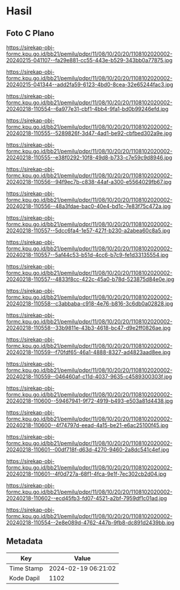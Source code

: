 # Hasil

## Foto C Plano

https://sirekap-obj-formc.kpu.go.id/bb21/pemilu/pdpr/11/08/10/20/20/1108102020002-20240215-041107--fa29e881-cc55-443e-b529-343bb0a77875.jpg

https://sirekap-obj-formc.kpu.go.id/bb21/pemilu/pdpr/11/08/10/20/20/1108102020002-20240215-041344--add2fa59-6123-4bd0-8cea-32e65244fac3.jpg

https://sirekap-obj-formc.kpu.go.id/bb21/pemilu/pdpr/11/08/10/20/20/1108102020002-20240218-110554--6a977e31-cbf1-4bb4-9fa1-bd0b99246efd.jpg

https://sirekap-obj-formc.kpu.go.id/bb21/pemilu/pdpr/11/08/10/20/20/1108102020002-20240218-110555--5289826f-3d47-4ad1-be92-cbfbed302a9e.jpg

https://sirekap-obj-formc.kpu.go.id/bb21/pemilu/pdpr/11/08/10/20/20/1108102020002-20240218-110555--e38f0292-10f8-49d8-b733-c7e59c9d8946.jpg

https://sirekap-obj-formc.kpu.go.id/bb21/pemilu/pdpr/11/08/10/20/20/1108102020002-20240218-110556--94f9ec7b-c838-44af-a300-e5564029fb67.jpg

https://sirekap-obj-formc.kpu.go.id/bb21/pemilu/pdpr/11/08/10/20/20/1108102020002-20240218-110556--48a3fdae-bac0-40e4-bd1c-7e83f75c472a.jpg

https://sirekap-obj-formc.kpu.go.id/bb21/pemilu/pdpr/11/08/10/20/20/1108102020002-20240218-110557--5dcc6fa4-1e57-427f-b230-a2abea60c8a5.jpg

https://sirekap-obj-formc.kpu.go.id/bb21/pemilu/pdpr/11/08/10/20/20/1108102020002-20240218-110557--5af44c53-b51d-4cc6-b7c9-fe1d33135554.jpg

https://sirekap-obj-formc.kpu.go.id/bb21/pemilu/pdpr/11/08/10/20/20/1108102020002-20240218-110557--4833f8cc-422c-45a0-b78d-523875d84e0e.jpg

https://sirekap-obj-formc.kpu.go.id/bb21/pemilu/pdpr/11/08/10/20/20/1108102020002-20240218-110558--c3abbaba-c918-4e76-b816-3c6db0a02828.jpg

https://sirekap-obj-formc.kpu.go.id/bb21/pemilu/pdpr/11/08/10/20/20/1108102020002-20240218-110558--33b9811e-43b3-4618-bc47-d9e2ff0826ae.jpg

https://sirekap-obj-formc.kpu.go.id/bb21/pemilu/pdpr/11/08/10/20/20/1108102020002-20240218-110559--f70fdf65-46a1-4888-8327-ad4823aad8ee.jpg

https://sirekap-obj-formc.kpu.go.id/bb21/pemilu/pdpr/11/08/10/20/20/1108102020002-20240218-110559--046460af-c11d-4037-9635-c4589300303f.jpg

https://sirekap-obj-formc.kpu.go.id/bb21/pemilu/pdpr/11/08/10/20/20/1108102020002-20240218-110600--59467941-9f72-4919-b493-e503a81d4438.jpg

https://sirekap-obj-formc.kpu.go.id/bb21/pemilu/pdpr/11/08/10/20/20/1108102020002-20240218-110600--4f74797d-eead-4a15-be21-e6ac25100f45.jpg

https://sirekap-obj-formc.kpu.go.id/bb21/pemilu/pdpr/11/08/10/20/20/1108102020002-20240218-110601--00df718f-d63d-4270-9460-2a8dc541c4ef.jpg

https://sirekap-obj-formc.kpu.go.id/bb21/pemilu/pdpr/11/08/10/20/20/1108102020002-20240218-110601--4f0d727a-68f1-4fca-9e1f-7ec302cb2d04.jpg

https://sirekap-obj-formc.kpu.go.id/bb21/pemilu/pdpr/11/08/10/20/20/1108102020002-20240218-110602--ecd45fb3-fd07-4521-a2bf-7959df1c01ad.jpg

https://sirekap-obj-formc.kpu.go.id/bb21/pemilu/pdpr/11/08/10/20/20/1108102020002-20240218-110554--2e8e089d-4762-447b-9fb8-dc891d2439bb.jpg


## Metadata

| Key        | Value               |
| ---------- | ------------------- |
| Time Stamp | 2024-02-19 06:21:02 |
| Kode Dapil | 1102                |



